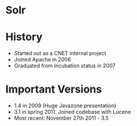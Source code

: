 <!SLIDE>
# Solr #

<!SLIDE smbullets incremental>
# History #

* Started out as a CNET internal project
* Joined Apache in 2006
* Graduated from incubation status in 2007

<!SLIDE smbullets incremental>
# Important Versions #
* 1.4 in 2009 (Huge Javazone presentation)
* 3.1 in spring 2011. Joined codebase with Lucene
* Most recent: November 27th 2011 - 3.5
